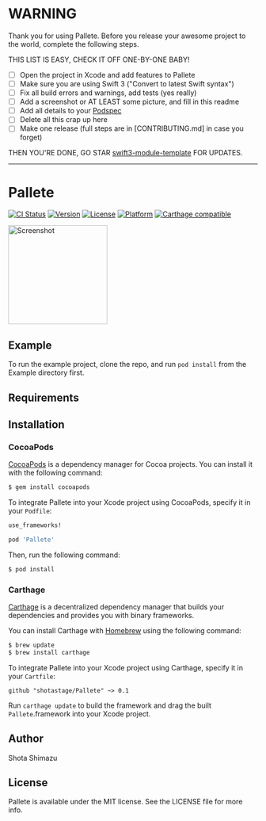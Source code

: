 # WARNING

Thank you for using Pallete. Before you release your awesome project to the world, complete the following steps.

THIS LIST IS EASY, CHECK IT OFF ONE-BY-ONE BABY!

 - [ ] Open the project in Xcode and add features to Pallete
 - [ ] Make sure you are using Swift 3 ("Convert to latest Swift syntax")
 - [ ] Fix all build errors and warnings, add tests (yes really)
 - [ ] Add a screenshot or AT LEAST some picture, and fill in this readme
 - [ ] Add all details to your [Podspec](Pallete.podspec)
 - [ ] Delete all this crap up here
 - [ ] Make one release (full steps are in [CONTRIBUTING.md] in case you forget)

THEN YOU'RE DONE, GO STAR [swift3-module-template](https://github.com/fulldecent/swift3-module-template) FOR UPDATES.

----

# Pallete

[![CI Status](http://img.shields.io/travis/shotastage/Pallete.svg?style=flat)](https://travis-ci.org/shotastage/Pallete)
[![Version](https://img.shields.io/cocoapods/v/Pallete.svg?style=flat)](https://cocoapods.org/pods/Pallete)
[![License](https://img.shields.io/cocoapods/l/Pallete.svg?style=flat)](https://cocoapods.org/pods/Pallete)
[![Platform](https://img.shields.io/cocoapods/p/Pallete.svg?style=flat)](https://cocoapods.org/pods/Pallete)
[![Carthage compatible](https://img.shields.io/badge/Carthage-compatible-4BC51D.svg?style=flat)](https://github.com/Carthage/Carthage)

<a href="https://placehold.it/400?text=Screen+shot"><img width=200 height=200 src="https://placehold.it/400?text=Screen+shot" alt="Screenshot" /></a>


## Example

To run the example project, clone the repo, and run `pod install` from the Example directory first.


## Requirements


## Installation

### CocoaPods

[CocoaPods](http://cocoapods.org) is a dependency manager for Cocoa projects. You can install it with the following command:

```bash
$ gem install cocoapods
```

To integrate Pallete into your Xcode project using CocoaPods, specify it in your `Podfile`:

```ruby
use_frameworks!

pod 'Pallete'
```

Then, run the following command:

```bash
$ pod install
```


### Carthage

[Carthage](https://github.com/Carthage/Carthage) is a decentralized dependency manager that builds your dependencies and provides you with binary frameworks.

You can install Carthage with [Homebrew](http://brew.sh/) using the following command:

```bash
$ brew update
$ brew install carthage
```

To integrate Pallete into your Xcode project using Carthage, specify it in your `Cartfile`:

```ogdl
github "shotastage/Pallete" ~> 0.1
```

Run `carthage update` to build the framework and drag the built `Pallete`.framework into your Xcode project.


## Author

Shota Shimazu


## License

Pallete is available under the MIT license. See the LICENSE file for more info.
